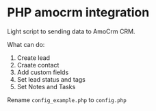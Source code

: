 # PHP amocrm integration
Light script to sending data to AmoCrm CRM.

What can do:
1. Create lead
2. Craate contact
3. Add custom fields
4. Set lead status and tags
5. Set Notes and Tasks

Rename ```config_example.php``` to `config.php`
